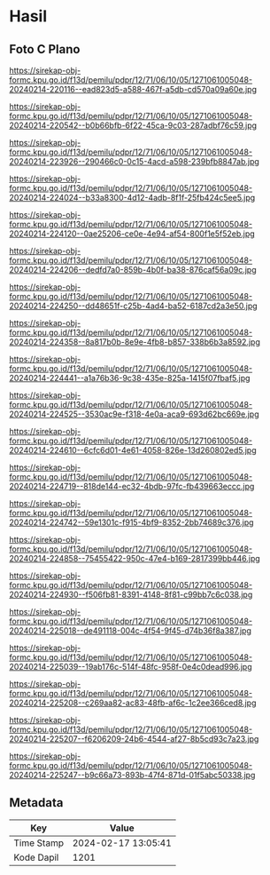# Hasil

## Foto C Plano

https://sirekap-obj-formc.kpu.go.id/f13d/pemilu/pdpr/12/71/06/10/05/1271061005048-20240214-220116--ead823d5-a588-467f-a5db-cd570a09a60e.jpg

https://sirekap-obj-formc.kpu.go.id/f13d/pemilu/pdpr/12/71/06/10/05/1271061005048-20240214-220542--b0b66bfb-6f22-45ca-9c03-287adbf76c59.jpg

https://sirekap-obj-formc.kpu.go.id/f13d/pemilu/pdpr/12/71/06/10/05/1271061005048-20240214-223926--290466c0-0c15-4acd-a598-239bfb8847ab.jpg

https://sirekap-obj-formc.kpu.go.id/f13d/pemilu/pdpr/12/71/06/10/05/1271061005048-20240214-224024--b33a8300-4d12-4adb-8f1f-25fb424c5ee5.jpg

https://sirekap-obj-formc.kpu.go.id/f13d/pemilu/pdpr/12/71/06/10/05/1271061005048-20240214-224120--0ae25206-ce0e-4e94-af54-800f1e5f52eb.jpg

https://sirekap-obj-formc.kpu.go.id/f13d/pemilu/pdpr/12/71/06/10/05/1271061005048-20240214-224206--dedfd7a0-859b-4b0f-ba38-876caf56a09c.jpg

https://sirekap-obj-formc.kpu.go.id/f13d/pemilu/pdpr/12/71/06/10/05/1271061005048-20240214-224250--dd48651f-c25b-4ad4-ba52-6187cd2a3e50.jpg

https://sirekap-obj-formc.kpu.go.id/f13d/pemilu/pdpr/12/71/06/10/05/1271061005048-20240214-224358--8a817b0b-8e9e-4fb8-b857-338b6b3a8592.jpg

https://sirekap-obj-formc.kpu.go.id/f13d/pemilu/pdpr/12/71/06/10/05/1271061005048-20240214-224441--a1a76b36-9c38-435e-825a-1415f07fbaf5.jpg

https://sirekap-obj-formc.kpu.go.id/f13d/pemilu/pdpr/12/71/06/10/05/1271061005048-20240214-224525--3530ac9e-f318-4e0a-aca9-693d62bc669e.jpg

https://sirekap-obj-formc.kpu.go.id/f13d/pemilu/pdpr/12/71/06/10/05/1271061005048-20240214-224610--6cfc6d01-4e61-4058-826e-13d260802ed5.jpg

https://sirekap-obj-formc.kpu.go.id/f13d/pemilu/pdpr/12/71/06/10/05/1271061005048-20240214-224719--818de144-ec32-4bdb-97fc-fb439663eccc.jpg

https://sirekap-obj-formc.kpu.go.id/f13d/pemilu/pdpr/12/71/06/10/05/1271061005048-20240214-224742--59e1301c-f915-4bf9-8352-2bb74689c376.jpg

https://sirekap-obj-formc.kpu.go.id/f13d/pemilu/pdpr/12/71/06/10/05/1271061005048-20240214-224858--75455422-950c-47e4-b169-2817399bb446.jpg

https://sirekap-obj-formc.kpu.go.id/f13d/pemilu/pdpr/12/71/06/10/05/1271061005048-20240214-224930--f506fb81-8391-4148-8f81-c99bb7c6c038.jpg

https://sirekap-obj-formc.kpu.go.id/f13d/pemilu/pdpr/12/71/06/10/05/1271061005048-20240214-225018--de491118-004c-4f54-9f45-d74b36f8a387.jpg

https://sirekap-obj-formc.kpu.go.id/f13d/pemilu/pdpr/12/71/06/10/05/1271061005048-20240214-225039--19ab176c-514f-48fc-958f-0e4c0dead996.jpg

https://sirekap-obj-formc.kpu.go.id/f13d/pemilu/pdpr/12/71/06/10/05/1271061005048-20240214-225208--c269aa82-ac83-48fb-af6c-1c2ee366ced8.jpg

https://sirekap-obj-formc.kpu.go.id/f13d/pemilu/pdpr/12/71/06/10/05/1271061005048-20240214-225207--f6206209-24b6-4544-af27-8b5cd93c7a23.jpg

https://sirekap-obj-formc.kpu.go.id/f13d/pemilu/pdpr/12/71/06/10/05/1271061005048-20240214-225247--b9c66a73-893b-47f4-871d-01f5abc50338.jpg


## Metadata

| Key        | Value               |
| ---------- | ------------------- |
| Time Stamp | 2024-02-17 13:05:41 |
| Kode Dapil | 1201                |



